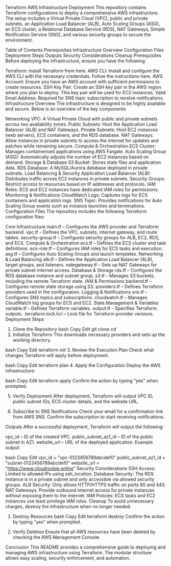 

Terraform AWS Infrastructure Deployment
This repository contains Terraform configurations to deploy a comprehensive AWS infrastructure. The setup includes a Virtual Private Cloud (VPC), public and private subnets, an Application Load Balancer (ALB), Auto Scaling Groups (ASG), an ECS cluster, a Relational Database Service (RDS), NAT Gateways, Simple Notification Service (SNS), and various security groups to secure the environment.

Table of Contents
Prerequisites
Infrastructure Overview
Configuration Files
Deployment Steps
Outputs
Security Considerations
Cleanup
Prerequisites
Before deploying the infrastructure, ensure you have the following:

Terraform: Install Terraform from here.
AWS CLI: Install and configure the AWS CLI with the necessary credentials. Follow the instructions here.
AWS Account: Ensure you have an AWS account with sufficient permissions to create resources.
SSH Key Pair: Create an SSH key pair in the AWS region where you plan to deploy. This key pair will be used for EC2 instances.
Valid Email Address: Required for SNS topic subscription to receive notifications.
Infrastructure Overview
The infrastructure is designed to be highly available and secure. Below is an overview of the key components:

Networking
VPC: A Virtual Private Cloud with public and private subnets across two availability zones.
Public Subnets: Host the Application Load Balancer (ALB) and NAT Gateways.
Private Subnets: Host EC2 instances (web servers), ECS containers, and the RDS database.
NAT Gateways: Allow instances in private subnets to access the internet for updates and patches while remaining secure.
Compute & Orchestration
ECS Cluster: Manages containerised applications using AWS Fargate.
Auto Scaling Group (ASG): Automatically adjusts the number of EC2 instances based on demand.
Storage & Database
S3 Bucket: Stores state files and application data.
RDS Database: A MySQL/Aurora database deployed in private subnets.
Load Balancing & Security
Application Load Balancer (ALB): Distributes traffic across EC2 instances in private subnets.
Security Groups: Restrict access to resources based on IP addresses and protocols.
IAM Roles: ECS and EC2 instances have dedicated IAM roles for permissions.
Monitoring & Notifications
CloudWatch Logs: Captures logs for ECS containers and application logs.
SNS Topic: Provides notifications for Auto Scaling Group events such as instance launches and terminations.
Configuration Files
The repository includes the following Terraform configuration files:

Core Infrastructure
main.tf – Configures the AWS provider and Terraform backend.
vpc.tf – Defines the VPC, subnets, internet gateway, and route tables.
security-group.tf – Configures security groups for ALB, EC2, RDS, and ECS.
Compute & Orchestration
ecs.tf – Defines the ECS cluster and task definitions.
ecs-role.tf – Configures IAM roles for ECS tasks and execution.
asg.tf – Configures Auto Scaling Groups and launch templates.
Networking & Load Balancing
alb.tf – Defines the Application Load Balancer (ALB), target groups, and listeners.
nategateway.tf – Sets up NAT Gateways for private subnet internet access.
Database & Storage
rds.tf – Configures the RDS database instance and subnet group.
s3.tf – Manages S3 buckets, including the remote Terraform state.
IAM & Permissions
backend.tf – Configures remote state storage using S3.
providers.tf – Defines Terraform providers used in the configuration.
Logging & Notifications
sns.tf – Configures SNS topics and subscriptions.
cloudwatch.tf – Manages CloudWatch log groups for ECS and EC2.
State Management & Variables
variable.tf – Defines Terraform variables.
output.tf – Specifies Terraform outputs.
.terraform.lock.hcl – Lock file for Terraform provider versions.
Deployment Steps
1. Clone the Repository
bash
Copy
Edit
git clone <repository-url>
cd <repository-directory>
2. Initialize Terraform
This downloads necessary providers and sets up the working directory.

bash
Copy
Edit
terraform init
3. Review the Execution Plan
Check what changes Terraform will apply before deployment.

bash
Copy
Edit
terraform plan
4. Apply the Configuration
Deploy the AWS infrastructure:

bash
Copy
Edit
terraform apply
Confirm the action by typing "yes" when prompted.

5. Verify Deployment
After deployment, Terraform will output VPC ID, public subnet IDs, ECS cluster details, and the website URL.

6. Subscribe to SNS Notifications
Check your email for a confirmation link from AWS SNS. Confirm the subscription to start receiving notifications.

Outputs
After a successful deployment, Terraform will output the following:

vpc_id – ID of the created VPC.
public_subnet_az1_id – ID of the public subnet in AZ1.
website_url – URL of the deployed application.
Example output:

bash
Copy
Edit
vpc_id = "vpc-0123456789abcdef0"
public_subnet_az1_id = "subnet-0123456789abcdef0"
website_url = "https://www.cloudrookie.online"
Security Considerations
SSH Access: Limited to allowed IPs using ssh_location.
Database Security: The RDS instance is in a private subnet and only accessible via allowed security groups.
ALB Security: Only allows HTTP/HTTPS traffic on ports 80 and 443.
NAT Gateways: Provide outbound internet access for private instances without exposing them to the internet.
IAM Policies: ECS tasks and EC2 instances use least privilege IAM roles.
Cleanup
To avoid unnecessary charges, destroy the infrastructure when no longer needed.

1. Destroy Resources
bash
Copy
Edit
terraform destroy
Confirm the action by typing "yes" when prompted.

2. Verify Deletion
Ensure that all AWS resources have been deleted by checking the AWS Management Console.

Conclusion
This README provides a comprehensive guide to deploying and managing AWS infrastructure using Terraform. The modular structure allows easy scaling, security enforcement, and automation.



